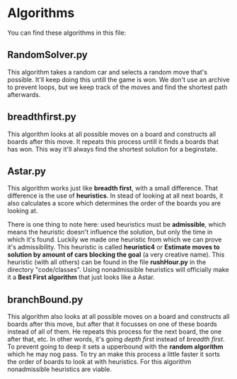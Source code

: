 # Algorithms
You can find these algorithms in this file:
## RandomSolver.py
This algorithm takes a random car and selects a random move that's possible. It'll keep doing this untill the game is won. We don't use an archive to prevent loops, but we keep track of the moves and find the shortest path afterwards.
## breadthfirst.py
This algorithm looks at all possible moves on a board and constructs all boards after this move. It repeats this process untill it finds a boards that has won. This way it'll always find the shortest solution for a beginstate.
## Astar.py
This algorithm works just like **breadth first**, with a small difference. That difference is the use of **heuristics**. In stead of looking at all next boards, it also calculates a score which determines the order of the boards you are looking at.

There is one thing to note here: used heuristics must be **admissible**, which means the heuristic doesn't influence the solution, but only the time in which it's found. Luckily we made one heuristic from which we can prove it's admissibility. This heuristic is called **heuristic4** or **Estimate moves to solution by amount of cars blocking the goal** (a very creative name). This heuristic (with all others) can be found in the file **rushHour.py** in the directory "code/classes". Using nonadmissible heuristics will officially make it a **Best First algorithm** that just looks like a Astar.
## branchBound.py
This algorithm also looks at all possible moves on a board and constructs all boards after this move, but after that it focusses on one of these boards instead of all of them. He repeats this process for the next board, the one after that, etc. In other words, it's going *depth first* instead of *breadth first*. To prevent going to deep it sets a upperbound with the **random algorithm** which he may nog pass. To try an make this process a little faster it sorts the order of boards to look at with heuristics. For this algorithm nonadmissible heuristics are viable.
